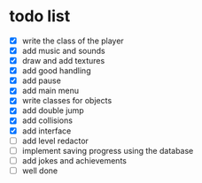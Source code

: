 # todo list
- [x] write the class of the player
- [x] add music and sounds
- [x] draw and add textures
- [x] add good handling
- [x] add pause
- [x] add main menu
- [x] write classes for objects
- [x] add double jump
- [x] add collisions
- [x] add interface
- [ ] add level redactor
- [ ] implement saving progress using the database
- [ ] add jokes and achievements
- [ ] well done
